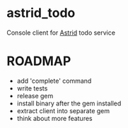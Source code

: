 astrid_todo
===========

Console client for [Astrid](http://www.astrid.com/) todo service


# ROADMAP

* add 'complete' command
* write tests
* release gem
* install binary after the gem installed
* extract client into separate gem
* think about more features
